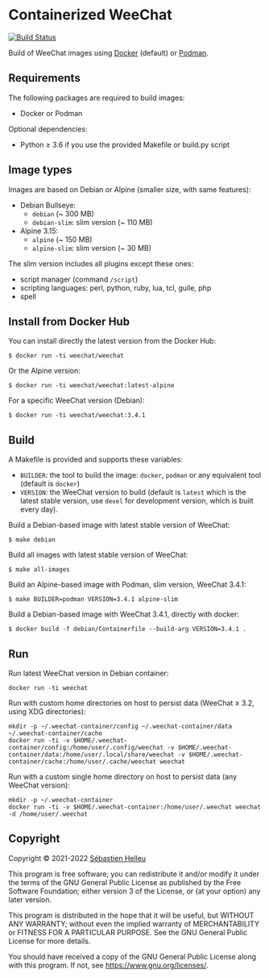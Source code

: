 # Containerized WeeChat

[![Build Status](https://github.com/weechat/weechat-container/workflows/CI/badge.svg)](https://github.com/weechat/weechat-container/actions?query=workflow%3A%22CI%22)

Build of WeeChat images using [Docker](https://www.docker.com/) (default) or [Podman](https://podman.io/).

## Requirements

The following packages are required to build images:

- Docker or Podman

Optional dependencies:

- Python ≥ 3.6 if you use the provided Makefile or build.py script

## Image types

Images are based on Debian or Alpine (smaller size, with same features):

- Debian Bullseye:
  - `debian` (~ 300 MB)
  - `debian-slim`: slim version (~ 110 MB)
- Alpine 3.15:
  - `alpine` (~ 150 MB)
  - `alpine-slim`: slim version (~ 30 MB)

The slim version includes all plugins except these ones:

- script manager (command `/script`)
- scripting languages: perl, python, ruby, lua, tcl, guile, php
- spell

## Install from Docker Hub

You can install directly the latest version from the Docker Hub:

```
$ docker run -ti weechat/weechat
```

Or the Alpine version:

```
$ docker run -ti weechat/weechat:latest-alpine
```

For a specific WeeChat version (Debian):

```
$ docker run -ti weechat/weechat:3.4.1
```

## Build

A Makefile is provided and supports these variables:

- `BUILDER`: the tool to build the image: `docker`, `podman` or any equivalent tool (default is `docker`)
- `VERSION`: the WeeChat version to build (default is `latest` which is the latest stable version, use `devel` for development version, which is built every day).

Build a Debian-based image with latest stable version of WeeChat:

```
$ make debian
```

Build all images with latest stable version of WeeChat:

```
$ make all-images
```

Build an Alpine-based image with Podman, slim version, WeeChat 3.4.1:

```
$ make BUILDER=podman VERSION=3.4.1 alpine-slim
```

Build a Debian-based image with WeeChat 3.4.1, directly with docker:

```
$ docker build -f debian/Containerfile --build-arg VERSION=3.4.1 .
```

## Run

Run latest WeeChat version in Debian container:

```
docker run -ti weechat
```

Run with custom home directories on host to persist data (WeeChat ≥ 3.2, using XDG directories):

```
mkdir -p ~/.weechat-container/config ~/.weechat-container/data ~/.weechat-container/cache
docker run -ti -v $HOME/.weechat-container/config:/home/user/.config/weechat -v $HOME/.weechat-container/data:/home/user/.local/share/weechat -v $HOME/.weechat-container/cache:/home/user/.cache/weechat weechat
```

Run with a custom single home directory on host to persist data (any WeeChat version):

```
mkdir -p ~/.weechat-container
docker run -ti -v $HOME/.weechat-container:/home/user/.weechat weechat -d /home/user/.weechat
```

## Copyright

Copyright © 2021-2022 [Sébastien Helleu](https://github.com/flashcode)

This program is free software; you can redistribute it and/or modify
it under the terms of the GNU General Public License as published by
the Free Software Foundation; either version 3 of the License, or
(at your option) any later version.

This program is distributed in the hope that it will be useful,
but WITHOUT ANY WARRANTY; without even the implied warranty of
MERCHANTABILITY or FITNESS FOR A PARTICULAR PURPOSE.  See the
GNU General Public License for more details.

You should have received a copy of the GNU General Public License
along with this program.  If not, see <https://www.gnu.org/licenses/>.
